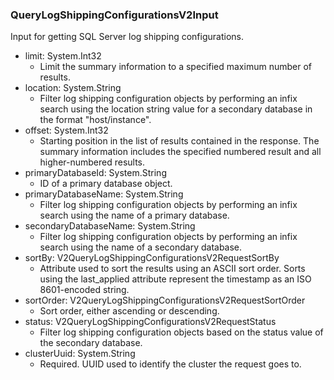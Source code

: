 ### QueryLogShippingConfigurationsV2Input
Input for getting SQL Server log shipping configurations.

- limit: System.Int32
  - Limit the summary information to a specified maximum number of results.
- location: System.String
  - Filter log shipping configuration objects by performing an infix search using the location string value for a secondary database in the format "host/instance".
- offset: System.Int32
  - Starting position in the list of results contained in the response. The summary information includes the specified numbered result and all higher-numbered results.
- primaryDatabaseId: System.String
  - ID of a primary database object.
- primaryDatabaseName: System.String
  - Filter log shipping configuration objects by performing an infix search using the name of a primary database.
- secondaryDatabaseName: System.String
  - Filter log shipping configuration objects by performing an infix search using the name of a secondary database.
- sortBy: V2QueryLogShippingConfigurationsV2RequestSortBy
  - Attribute used to sort the results using an ASCII sort order. Sorts using the last_applied attribute represent the timestamp as an ISO 8601-encoded string.
- sortOrder: V2QueryLogShippingConfigurationsV2RequestSortOrder
  - Sort order, either ascending or descending.
- status: V2QueryLogShippingConfigurationsV2RequestStatus
  - Filter log shipping configuration objects based on the status value of the secondary database.
- clusterUuid: System.String
  - Required. UUID used to identify the cluster the request goes to.
